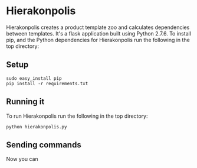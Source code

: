 # Hierakonpolis

Hierakonpolis creates a product template zoo and calculates dependencies between templates. It's a flask application built using Python 2.7.6. To install pip, and the Python dependencies for Hierakonpolis run the following in the top directory:

## Setup

```
sudo easy_install pip
pip install -r requirements.txt

```

## Running it

To run Hierakonpolis run the following in the top directory:

```
python hierakonpolis.py
```

## Sending commands

Now you can
